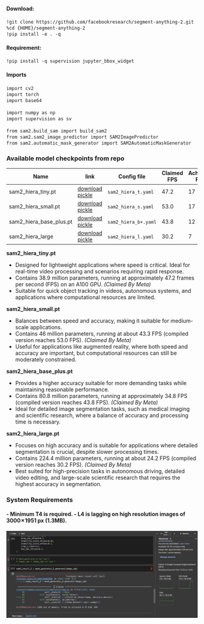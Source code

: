 #### Download:  
```
!git clone https://github.com/facebookresearch/segment-anything-2.git
%cd {HOME}/segment-anything-2
!pip install -e . -q
```

#### Requirement:

```
!pip install -q supervision jupyter_bbox_widget
```

#### Imports
```
import cv2
import torch
import base64

import numpy as np
import supervision as sv

from sam2.build_sam import build_sam2
from sam2.sam2_image_predictor import SAM2ImagePredictor
from sam2.automatic_mask_generator import SAM2AutomaticMaskGenerator
```

### Available model checkpoints from repo

Name | link | Config file | Claimed FPS | Achieved FPS
| ---- | ---- | ---- | ---- | ---- |
sam2_hiera_tiny.pt | [download pickle](https://huggingface.co/facebook/sam2-hiera-tiny/tree/main) | `sam2_hiera_t.yaml` | 47.2 | 17
sam2_hiera_small.pt | [download pickle](https://huggingface.co/facebook/sam2-hiera-small) | `sam2_hiera_s.yaml` | 53.0 | 17
sam2_hiera_base_plus.pt | [download pickle](https://huggingface.co/facebook/sam2-hiera-base-plus) | `sam2_hiera_b+.yaml` | 43.8 | 12
sam2_hiera_large | [download pickle](https://huggingface.co/facebook/sam2-hiera-large) | `sam2_hiera_l.yaml` | 30.2 | 7


**sam2\_hiera\_tiny.pt**

* Designed for lightweight applications where speed is critical. Ideal for real-time video processing and scenarios requiring rapid response.  
* Contains 38.9 million parameters, running at approximately 47.2 frames per second (FPS) on an A100 GPU. *(Claimed By Meta)*
* Suitable for quick object tracking in videos, autonomous systems, and applications where computational resources are limited​.

**sam2\_hiera\_small.pt**

* Balances between speed and accuracy, making it suitable for medium-scale applications.  
* Contains 46 million parameters, running at about 43.3 FPS (compiled version reaches 53.0 FPS). *(Claimed By Meta)* 
* Useful for applications like augmented reality, where both speed and accuracy are important, but computational resources can still be moderately constrained​.

**sam2\_hiera\_base\_plus.pt**

* Provides a higher accuracy suitable for more demanding tasks while maintaining reasonable performance.  
* Contains 80.8 million parameters, running at approximately 34.8 FPS (compiled version reaches 43.8 FPS). *(Claimed By Meta)*  
* Ideal for detailed image segmentation tasks, such as medical imaging and scientific research, where a balance of accuracy and processing time is necessary​.

**sam2\_hiera\_large.pt**

* Focuses on high accuracy and is suitable for applications where detailed segmentation is crucial, despite slower processing times.  
* Contains 224.4 million parameters, running at about 24.2 FPS (compiled version reaches 30.2 FPS). *(Claimed By Meta)* 
* Best suited for high-precision tasks in autonomous driving, detailed video editing, and large-scale scientific research that requires the highest accuracy in segmentation.

### System Requirements

<h4>
    - Minimum T4 is required.
    - L4 is lagging on high resolution images of 3000 × 1951 px (1.3MB).
</h4>


![alt text](image.png)